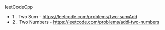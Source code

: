 leetCodeCpp
- 1 . Two Sum - https://leetcode.com/problems/two-sumAdd
- 2 . Two Numbers - https://leetcode.com/problems/add-two-numbers
